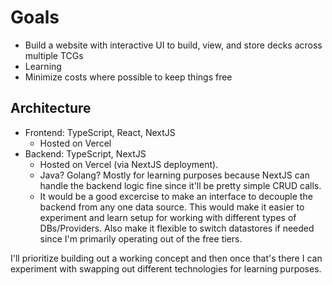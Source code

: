 # Goals
- Build a website with interactive UI to build, view, and store decks across multiple TCGs
- Learning
- Minimize costs where possible to keep things free


## Architecture 
- Frontend: TypeScript, React, NextJS 
  - Hosted on Vercel 
- Backend: TypeScript, NextJS 
  - Hosted on Vercel (via NextJS deployment).
  - Java? Golang? Mostly for learning purposes because NextJS can handle the backend logic fine since it'll be pretty simple CRUD calls.
  - It would be a good excercise to make an interface to decouple the backend from any one data source. 
    This would make it easier to experiment and learn setup for working with different types of DBs/Providers. Also make it flexible
    to switch datastores if needed since I'm primarily operating out of the free tiers. 

I'll prioritize building out a working concept and then once that's there I can experiment with swapping out different technologies for learning purposes. 